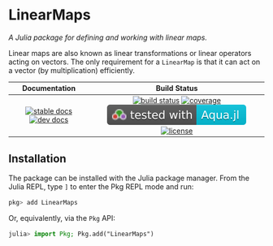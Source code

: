 # LinearMaps

*A Julia package for defining and working with linear maps.*

Linear maps are also known as linear transformations or linear operators acting on vectors.
The only requirement for a `LinearMap` is that it can act on a vector (by multiplication) efficiently.

| **Documentation**                                                               | **Build Status**                                                                                |
|:-------------------------------------------------------------------------------:|:-----------------------------------------------------------------------------------------------:|
| [![stable docs][docs-stable-img]][docs-stable-url] [![dev docs][docs-dev-img]][docs-dev-url] | [![build status][build-img]][build-url] [![coverage][codecov-img]][codecov-url] [![Aqua QA][aqua-img]][aqua-url] [![license][license-img]][license-url] |

## Installation

The package can be installed with the Julia package manager.
From the Julia REPL, type `]` to enter the Pkg REPL mode and run:

```julia
pkg> add LinearMaps
```

Or, equivalently, via the `Pkg` API:

```julia
julia> import Pkg; Pkg.add("LinearMaps")
```

[docs-dev-img]: https://img.shields.io/badge/docs-dev-blue.svg
[docs-dev-url]: https://JuliaLinearAlgebra.github.io/LinearMaps.jl/dev

[docs-stable-img]: https://img.shields.io/badge/docs-stable-blue.svg
[docs-stable-url]: https://JuliaLinearAlgebra.github.io/LinearMaps.jl/stable

[build-img]: https://github.com/JuliaLinearAlgebra/LinearMaps.jl/workflows/CI/badge.svg
[build-url]: https://github.com/JuliaLinearAlgebra/LinearMaps.jl/actions

[codecov-img]: https://codecov.io/gh/JuliaLinearAlgebra/LinearMaps.jl/branch/master/graph/badge.svg
[codecov-url]: https://codecov.io/gh/JuliaLinearAlgebra/LinearMaps.jl

[license-img]: http://img.shields.io/badge/license-MIT-brightgreen.svg?style=flat
[license-url]: LICENSE.md

[aqua-img]: https://raw.githubusercontent.com/JuliaTesting/Aqua.jl/master/badge.svg
[aqua-url]: https://github.com/JuliaTesting/Aqua.jl
